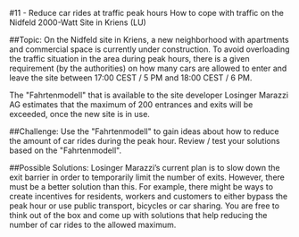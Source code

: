 #11 - Reduce car rides at traffic peak hours
How to cope with traffic on the Nidfeld 2000-Watt Site in Kriens (LU)

##Topic:
On the Nidfeld site in Kriens, a new neighborhood with apartments and commercial space is currently under construction. To avoid overloading the traffic situation in the area during peak hours, there is a given requirement (by the authorities) on how many cars are allowed to enter and leave the site between 17:00 CEST / 5 PM and 18:00 CEST / 6 PM.

The "Fahrtenmodell" that is available to the site developer Losinger Marazzi AG estimates that the maximum of 200 entrances and exits will be exceeded, once the new site is in use.

##Challenge:
Use the "Fahrtenmodell" to gain ideas about how to reduce the amount of car rides during the peak hour. Review / test your solutions based on the "Fahrtenmodell".

##Possible Solutions:
Losinger Marazzi’s current plan is to slow down the exit barrier in order to temporarily limit the number of exits. However, there must be a better solution than this. For example, there might be ways to create incentives for residents, workers and customers to either bypass the peak hour or use public transport, bicycles or car sharing. You are free to think out of the box and come up with solutions that help reducing the number of car rides to the allowed maximum.
